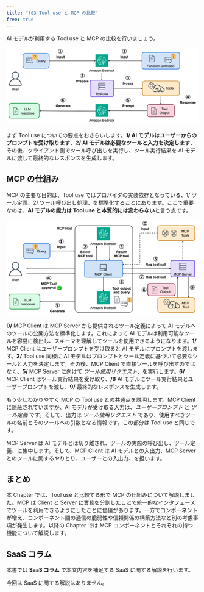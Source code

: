 ```yaml
---
title: "§03 Tool use と MCP の比較"
free: true
---
```


AI モデルが利用する Tool use と MCP の比較を行いましょう。

![](/images/books/security-of-the-mcp/fig_c03_s01_01.png)

まず Tool use についての要点をおさらいします。**1/ AI モデルはユーザーからのプロンプトを受け取ります**、**2/ AI モデルは必要なツールと入力を決定します**、その後、クライアント側でツール呼び出しを実行し、ツール実行結果を AI モデルに渡して最終的なレスポンスを生成します。

## MCP の仕組み

MCP の主要な目的は、Tool use ではプロバイダの実装依存となっている、1/ ツール定義、2/ ツール呼び出し処理、を標準化することにあります。ここで重要なのは、**AI モデルの能力は Tool use と本質的には変わらない**と言う点です。

![](/images/books/security-of-the-mcp/fig_c03_s01_02.png)

**0/** MCP Client は MCP Server から提供されるツール定義によって AI モデルへのツールの公開方法を標準化します。これによって AI モデルは利用可能なツールを容易に検出し、スキーマを理解してツールを使用できるようになります。**1/** MCP Client はユーザープロンプトを受け取ると AI モデルにプロンプトを渡します。**2/** Tool use 同様に AI モデルはプロンプトとツール定義に基づいて必要なツールと入力を決定します。その後、MCP Client で直接ツールを呼び出すのではなく、**5/** MCP Server に向けて _ツール使用リクエスト_、を実行します。**6/** MCP Client はツール実行結果を受け取り、**/8** AI モデルにツール実行結果とユーザープロンプトを渡し、**9/** 最終的なレスポンスを生成します。

もう少しわかりやすく MCP の Tool use との共通点を説明します。MCP Client に隠蔽されていますが、AI モデルが受け取る入力は、_ユーザープロンプト_ と _ツール定義_ です。そして、出力は _ツール使用リクエスト_ であり、使用すべきツールの名前とそのツールへの引数となる情報です。この部分は Tool use と同じです。

MCP Server は AI モデルとは切り離され、ツールの実際の呼び出し、ツール定義、に集中します。そして、MCP Client は AI モデルとの入出力、MCP Server とのツールに関するやりとり、ユーザーとの入出力、を担います。

## まとめ

本 Chapter では、Tool use と比較する形で MCP の仕組みについて解説しました。MCP は Client と Server に責務を分割したことで統一的なインタフェースでツールを利用できるようにしたことに価値があります。一方でコンポーネントが増え、コンポーネント間の通信の脆弱性や信頼関係の構築方法など別の考慮事項が発生します。以降の Chapter では MCP コンポーネントとそれぞれの持つ機能について解説します。

## SaaS コラム

本書では **SaaS コラム** で本文内容を補足する SaaS に関する解説を行います。

今回は SaaS に関する解説はありません。


